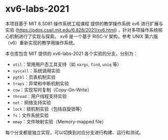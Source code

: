 # xv6-labs-2021

本项目基于 MIT 6.S081 操作系统工程课程 提供的教学操作系统 xv6 进行扩展与实验 (https://pdos.csail.mit.edu/6.828/2021/xv6.html) ，针对多项操作系统核心机制进行了实现与探索。
xv6 是一个基于 RISC-V 架构，参考 UNIX 第六版（v6）重新实现的教学用操作系统。

本仓库包含 MIT 提供的 xv6-labs-2021 各个实验的分支，分别为：

- `util`：常用用户态工具支持（如 `xargs`, `find`, `uniq` 等）
- `syscall`：系统调用实验
- `pgtbl`：页表机制实验
- `traps`：异常和中断机制实验
- `cow`：实现写时复制（Copy-On-Write）
- `thread`：用户线程支持实验
- `net`：网络支持实验
- `lock`：锁机制实验（包括自旋锁等）
- `fs`：文件系统实验
- `mmap`：文件映射实验（Memory-mapped file）

每个分支都是独立实现，可以切换到对应分支进行构建、运行和测试。
